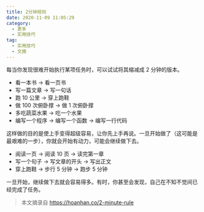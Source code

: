 ```yaml
---
title: 2分钟规则
date: 2020-11-09 11:05:29
category:
  - 更多
  - 实用技巧
tag:
  - 实用技巧
  - 文摘
---
```


每当你发现很难开始执行某项任务时，可以试试将其缩减成 2 分钟的版本。

- 看一本书 → 看一页书
- 写一篇文章 → 写一句话
- 跑 10 公里 → 穿上跑鞋
- 做 100 次俯卧撑 → 做 1 次俯卧撑
- 多吃蔬菜水果 → 吃一个水果
- 编写一个程序 → 编写一个函数 → 编写一行代码

<!-- more -->

这样做的目的是使上手变得超级容易，让你先上手再说。一旦开始做了（这可能是最艰难的一步），你就会开始有动力，可能会继续做下去。

- 阅读一页 → 阅读 10 页 → 读完第一章
- 写一个句子 → 写文章的开头 → 写出正文
- 穿上跑鞋 → 步行 5 分钟 → 跑步 5 分钟

一旦开始，继续做下去就会容易得多。有时，你甚至会发现，自己在不知不觉间已经完成了任务。

> 本文摘录自 <https://hoanhan.co/2-minute-rule>
